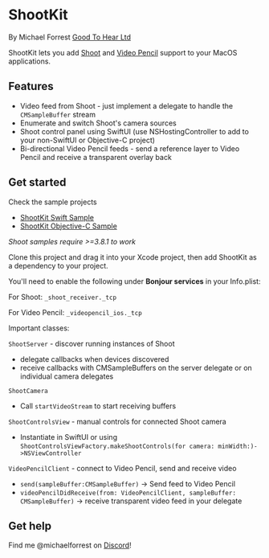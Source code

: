 # ShootKit
By Michael Forrest
[Good To Hear Ltd](https://goodtohear.co.uk)

ShootKit lets you add [Shoot](https://squares.tv/shoot) and [Video Pencil](https://squares.tv/videopencil) support to your MacOS applications.

## Features 
* Video feed from Shoot - just implement a delegate to handle the `CMSampleBuffer` stream
* Enumerate and switch Shoot's camera sources 
* Shoot control panel using SwiftUI (use NSHostingController to add to your non-SwiftUI or Objective-C project)
* Bi-directional Video Pencil feeds - send a reference layer to Video Pencil and receive a transparent overlay back

## Get started
Check the sample projects 
* [ShootKit Swift Sample](ShootKit/Sample%20Projects/Swift%20Sample)
* [ShootKit Objective-C Sample](ShootKit/Sample%20Projects/Objective-C%20Sample)

*Shoot samples require >=3.8.1 to work*

Clone this project and drag it into your Xcode project, then add ShootKit as a dependency to your project.

You'll need to enable the following under **Bonjour services** in your Info.plist:

For Shoot: `_shoot_receiver._tcp`

For Video Pencil: `_videopencil_ios._tcp`


Important classes:

`ShootServer` - discover running instances of Shoot
 - delegate callbacks when devices discovered
 - receive callbacks with CMSampleBuffers on the server delegate or on individual camera delegates
 
 `ShootCamera`
 - Call `startVideoStream` to start receiving buffers

`ShootControlsView` - manual controls for connected Shoot camera
 - Instantiate in SwiftUI or using `ShootControlsViewFactory.makeShootControls(for camera: minWidth:)->NSViewController`

`VideoPencilClient` - connect to Video Pencil, send and receive video
  - `send(sampleBuffer:CMSampleBuffer)` -> Send feed to Video Pencil
  - `videoPencilDidReceive(from: VideoPencilClient, sampleBuffer: CMSampleBuffer)` -> receive transparent video feed in your delegate

## Get help
Find me @michaelforrest on [Discord](https://discord.gg/ZJBHyb5tTP)!
